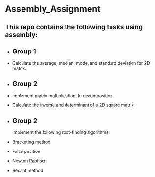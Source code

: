 # Assembly_Assignment

## This repo contains the following tasks using assembly:

- ## Group 1
- Calculate the average, median, mode, and standard deviation for 2D matrix.

- ## Group 2
- Implement matrix multiplication, lu decomposition.
- Calculate the inverse and determinant of a 2D square matrix.


- ## Group 2
  Implement the following root-finding algorithms: 
- Bracketing method
- False position
- Newton Raphson
- Secant method
